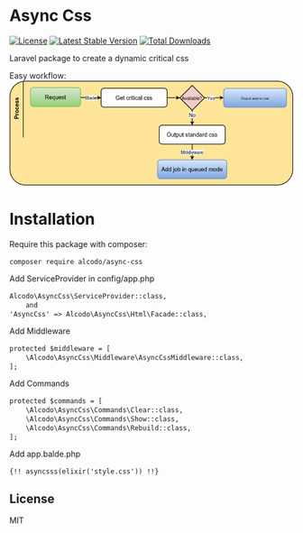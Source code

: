 # Async Css

[![License](https://poser.pugx.org/alcodo/async-css/license)](https://packagist.org/packages/approached/async-css)
[![Latest Stable Version](https://poser.pugx.org/alcodo/async-css/v/stable)](https://packagist.org/packages/approached/async-css)
[![Total Downloads](https://poser.pugx.org/alcodo/async-css/downloads)](https://packagist.org/packages/approached/async-css)

Laravel package to create a dynamic critical css

Easy workflow:
![](https://raw.githubusercontent.com/alcodo/async-css/master/docs/async-css.png)

# Installation

Require this package with composer:
```
composer require alcodo/async-css
```

Add ServiceProvider in config/app.php
```
Alcodo\AsyncCss\ServiceProvider::class,
    and
'AsyncCss' => Alcodo\AsyncCss\Html\Facade::class,
```

Add Middleware
```
protected $middleware = [
    \Alcodo\AsyncCss\Middleware\AsyncCssMiddleware::class,
];
```

Add Commands
```
protected $commands = [
    \Alcodo\AsyncCss\Commands\Clear::class,
    \Alcodo\AsyncCss\Commands\Show::class,
    \Alcodo\AsyncCss\Commands\Rebuild::class,
];
```


Add app.balde.php
```
{!! asyncsss(elixir('style.css')) !!}
```

## License
MIT
